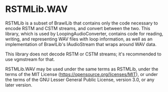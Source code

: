 # RSTMLib.WAV

RSTMLib is a subset of BrawlLib that contains only the code necessary to
encode RSTM and CSTM streams, and convert between the two. This library, which
is used by LoopingAudioConverter, contains code for reading, writing, and
representing WAV files with loop information, as well as an implementation
of BrawlLib's IAudioStream that wraps around WAV data.

This library does not decode RSTM or CSTM streams; it's recommended to use
vgmstream for that.

RSTMLib.WAV may be used under the same terms as RSTMLib, under the terms of
the MIT License (https://opensource.org/licenses/MIT), or under the terms of
the GNU Lesser General Public License, version 3.0, or any later version.
